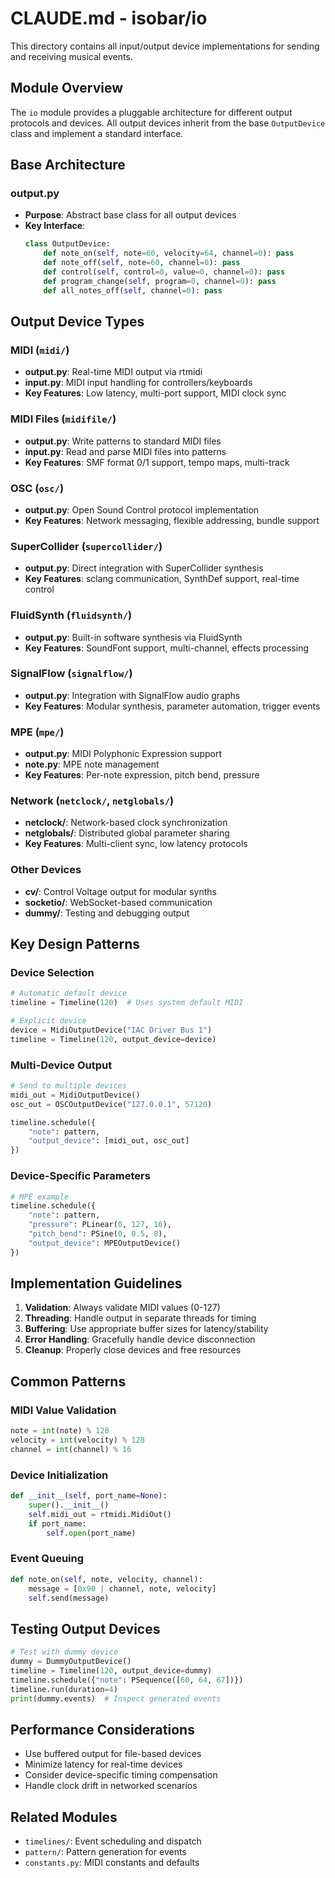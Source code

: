 # CLAUDE.md - isobar/io

This directory contains all input/output device implementations for sending and receiving musical events.

## Module Overview

The `io` module provides a pluggable architecture for different output protocols and devices. All output devices inherit from the base `OutputDevice` class and implement a standard interface.

## Base Architecture

### output.py
- **Purpose**: Abstract base class for all output devices
- **Key Interface**:
  ```python
  class OutputDevice:
      def note_on(self, note=60, velocity=64, channel=0): pass
      def note_off(self, note=60, channel=0): pass
      def control(self, control=0, value=0, channel=0): pass
      def program_change(self, program=0, channel=0): pass
      def all_notes_off(self, channel=0): pass
  ```

## Output Device Types

### MIDI (`midi/`)
- **output.py**: Real-time MIDI output via rtmidi
- **input.py**: MIDI input handling for controllers/keyboards
- **Key Features**: Low latency, multi-port support, MIDI clock sync

### MIDI Files (`midifile/`)
- **output.py**: Write patterns to standard MIDI files
- **input.py**: Read and parse MIDI files into patterns
- **Key Features**: SMF format 0/1 support, tempo maps, multi-track

### OSC (`osc/`)
- **output.py**: Open Sound Control protocol implementation
- **Key Features**: Network messaging, flexible addressing, bundle support

### SuperCollider (`supercollider/`)
- **output.py**: Direct integration with SuperCollider synthesis
- **Key Features**: sclang communication, SynthDef support, real-time control

### FluidSynth (`fluidsynth/`)
- **output.py**: Built-in software synthesis via FluidSynth
- **Key Features**: SoundFont support, multi-channel, effects processing

### SignalFlow (`signalflow/`)
- **output.py**: Integration with SignalFlow audio graphs
- **Key Features**: Modular synthesis, parameter automation, trigger events

### MPE (`mpe/`)
- **output.py**: MIDI Polyphonic Expression support
- **note.py**: MPE note management
- **Key Features**: Per-note expression, pitch bend, pressure

### Network (`netclock/`, `netglobals/`)
- **netclock/**: Network-based clock synchronization
- **netglobals/**: Distributed global parameter sharing
- **Key Features**: Multi-client sync, low latency protocols

### Other Devices
- **cv/**: Control Voltage output for modular synths
- **socketio/**: WebSocket-based communication
- **dummy/**: Testing and debugging output

## Key Design Patterns

### Device Selection
```python
# Automatic default device
timeline = Timeline(120)  # Uses system default MIDI

# Explicit device
device = MidiOutputDevice("IAC Driver Bus 1")
timeline = Timeline(120, output_device=device)
```

### Multi-Device Output
```python
# Send to multiple devices
midi_out = MidiOutputDevice()
osc_out = OSCOutputDevice("127.0.0.1", 57120)

timeline.schedule({
    "note": pattern,
    "output_device": [midi_out, osc_out]
})
```

### Device-Specific Parameters
```python
# MPE example
timeline.schedule({
    "note": pattern,
    "pressure": PLinear(0, 127, 16),
    "pitch_bend": PSine(0, 0.5, 8),
    "output_device": MPEOutputDevice()
})
```

## Implementation Guidelines

1. **Validation**: Always validate MIDI values (0-127)
2. **Threading**: Handle output in separate threads for timing
3. **Buffering**: Use appropriate buffer sizes for latency/stability
4. **Error Handling**: Gracefully handle device disconnection
5. **Cleanup**: Properly close devices and free resources

## Common Patterns

### MIDI Value Validation
```python
note = int(note) % 128
velocity = int(velocity) % 128
channel = int(channel) % 16
```

### Device Initialization
```python
def __init__(self, port_name=None):
    super().__init__()
    self.midi_out = rtmidi.MidiOut()
    if port_name:
        self.open(port_name)
```

### Event Queuing
```python
def note_on(self, note, velocity, channel):
    message = [0x90 | channel, note, velocity]
    self.send(message)
```

## Testing Output Devices

```python
# Test with dummy device
dummy = DummyOutputDevice()
timeline = Timeline(120, output_device=dummy)
timeline.schedule({"note": PSequence([60, 64, 67])})
timeline.run(duration=4)
print(dummy.events)  # Inspect generated events
```

## Performance Considerations

- Use buffered output for file-based devices
- Minimize latency for real-time devices
- Consider device-specific timing compensation
- Handle clock drift in networked scenarios

## Related Modules

- `timelines/`: Event scheduling and dispatch
- `pattern/`: Pattern generation for events
- `constants.py`: MIDI constants and defaults